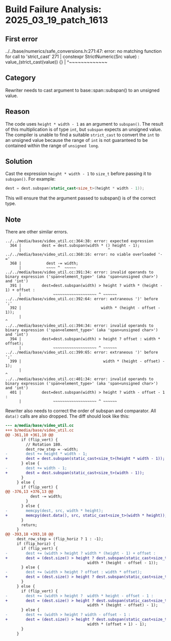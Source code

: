 # Build Failure Analysis: 2025_03_19_patch_1613

## First error

../../base/numerics/safe_conversions.h:271:47: error: no matching function for call to 'strict_cast'
  271 |   constexpr StrictNumeric(Src value) : value_(strict_cast<T>(value)) {}
      |                                               ^~~~~~~~~~~~~~

## Category
Rewriter needs to cast argument to base::span::subspan() to an unsigned value.

## Reason
The code uses `height * width - 1` as an argument to `subspan()`. The result of this multiplication is of type `int`, but `subspan` expects an unsigned value. The compiler is unable to find a suitable `strict_cast` to convert the `int` to an unsigned value because the range of `int` is not guaranteed to be contained within the range of `unsigned long`.

## Solution
Cast the expression `height * width - 1` to `size_t` before passing it to `subspan()`. For example:

```c++
dest = dest.subspan(static_cast<size_t>(height * width - 1));
```

This will ensure that the argument passed to subspan() is of the correct type.

## Note
There are other similar errors.
```
../../media/base/video_util.cc:364:38: error: expected expression
  364 |         dest = dest.subspan(width * () height - 1);
      |                                      ^
../../media/base/video_util.cc:368:16: error: no viable overloaded '-='
  368 |           dest -= width;
      |           ~~~~ ^  ~~~~~
../../media/base/video_util.cc:391:34: error: invalid operands to binary expression ('span<element_type>' (aka 'span<unsigned char>') and 'int')
  391 |         dest=dest.subspan(width) > height ? width * (height - 1) + offset :
      |              ~~~~~~~~~~~~~~~~~~~ ^ ~~~~~~
../../media/base/video_util.cc:392:64: error: extraneous ')' before ';'
  392 |                                   width * (height - offset - 1));
      |                                                                ^
../../media/base/video_util.cc:394:34: error: invalid operands to binary expression ('span<element_type>' (aka 'span<unsigned char>') and 'int')
  394 |         dest=dest.subspan(width) > height ? offset : width * offset);
      |              ~~~~~~~~~~~~~~~~~~~ ^ ~~~~~~
../../media/base/video_util.cc:399:65: error: extraneous ')' before ';'
  399 |                                    width * (height - offset) - 1);
      |                                                                 ^
../../media/base/video_util.cc:401:34: error: invalid operands to binary expression ('span<element_type>' (aka 'span<unsigned char>') and 'int')
  401 |         dest=dest.subspan(width) > height ? width - offset - 1 :
      |              ~~~~~~~~~~~~~~~~~~~ ^ ~~~~~~
```
Rewriter also needs to correct the order of subspan and comparator. All `data()` calls are also dropped. The diff should look like this:
```diff
--- a/media/base/video_util.cc
+++ b/media/base/video_util.cc
@@ -361,10 +361,10 @@
       if (flip_vert) {
         // Rotation 180.
         dest_row_step = -width;
-        dest += height * width - 1;
+        dest = dest.subspan(static_cast<size_t>(height * width - 1));
       } else {
-        dest += width - 1;
+        dest = dest.subspan(static_cast<size_t>(width - 1));
       }
     } else {
       if (flip_vert) {
@@ -376,13 +376,13 @@
           dest -= width;
         }
       } else {
-        memcpy(dest, src, width * height);
+        memcpy(dest.data(), src, static_cast<size_t>(width * height));
       }
       return;
     }
@@ -393,18 +393,18 @@
     dest_row_step = (flip_horiz ? 1 : -1);
     if (flip_horiz) {
       if (flip_vert) {
-        dest += (width > height ? width * (height - 1) + offset :
+        dest = (dest.size() > height ? dest.subspan(static_cast<size_t>(width * (height - 1) + offset)) :
                                    width * (height - offset - 1));
       } else {
-        dest += (width > height ? offset : width * offset);
+        dest = (dest.size() > height ? dest.subspan(static_cast<size_t>(offset)) : dest.subspan(static_cast<size_t>(width * offset)));
       }
     } else {
       if (flip_vert) {
-        dest += (width > height ?  width * height - offset - 1 :
+        dest = (dest.size() > height ? dest.subspan(static_cast<size_t>(width * height - offset - 1)) :
                                    width * (height - offset) - 1);
       } else {
-        dest += (width > height ? width - offset - 1 :
+        dest = (dest.size() > height ? dest.subspan(static_cast<size_t>(width - offset - 1)) :
                                    width * (offset + 1) - 1);
       }
     }
